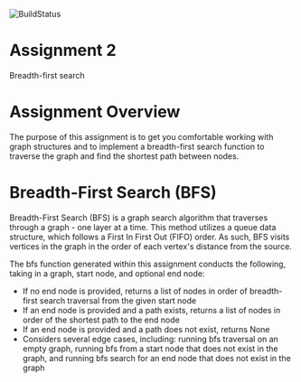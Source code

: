 ![BuildStatus](https://github.com/christine-wan/HW2-BFS-CW/workflows/HW2-BFS/badge.svg?event=push)

# Assignment 2
Breadth-first search

# Assignment Overview
The purpose of this assignment is to get you comfortable working with graph structures and to implement a breadth-first search function to traverse the graph and find the shortest path between nodes.

# Breadth-First Search (BFS)
Breadth-First Search (BFS) is a graph search algorithm that traverses through a graph - one layer at a time. This method utilizes a queue data structure, which follows a First In First Out (FIFO) order. As such, BFS visits vertices in the graph in the order of each vertex's distance from the source.

The bfs function generated within this assignment conducts the following, taking in a graph, start node, and optional end node:
* If no end node is provided, returns a list of nodes in order of breadth-first search traversal from the given start node
* If an end node is provided and a path exists, returns a list of nodes in order of the shortest path to the end node
* If an end node is provided and a path does not exist, returns None
* Considers several edge cases, including: running bfs traversal on an empty graph, running bfs from a start node that does not exist in the graph, and running bfs search for an end node that does not exist in the graph